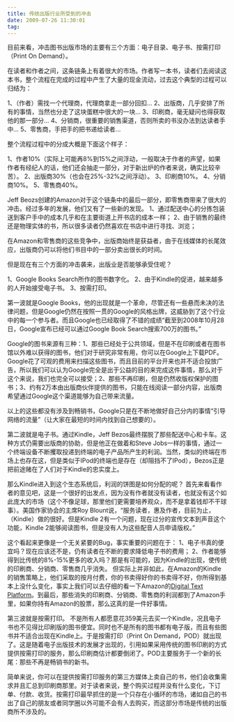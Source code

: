 ```yaml
---
title: 传统出版行业所受到的冲击
date: 2009-07-26 11:30:01
tag: 
---
```


目前来看，冲击图书出版市场的主要有三个方面：电子目录、电子书、按需打印（Print On  Demand）。

在读者和作者之间，这条链条上有着很大的市场。作者写一本书，读者们去阅读这本书，整个流程在完成的过程中产生了大量的现金流动，过去这个典型的过程可以归结为：

1、（作者）需找一个代理商，代理商拿走一部分回扣...
2、出版商，几乎安排了所有的事情，当然也分走了这块蛋糕中很大的一块...
3、印刷商，毫无疑问也得获取他的那一部分...
4、分销商，很重要的销售渠道，否则所卖的书没办法到达读者手中...
5、零售商，手把手的把书递给读者...

整个流程过程中的分成大概是下面这个样子：

1、作者10%（实际上可能再8%到15%之间浮动，一般取决于作者的声望，如果作者有经纪人的话，他们还会抽走一部分，对于新出炉的作者来说，确实比较辛苦）。
2、出版商30%（也会在25%-32%之间浮动）。
3、印刷商10%。
4、分销商10%。
5、零售商40%。

Jeff  Beozs创建的Amazon对于这个链条中的最后一部分，即零售商带来了很大的冲击。经过多年的发展，他们又有了一些新的发现。
1、通过配送中心的分拣包装送到客户手中的成本几乎和在主要街道上开书店的成本一样；
2、由于销售的最终还是物理实体的书，所以很多读者仍然喜欢在书店中进行寻找、浏览；

在Amazon和零售商的这些竞争中，出版商始终是获益者，由于在线媒体的长尾效应，出版商仍可以将他们书目中的一部分卖出很长的时间。

但是现在有三个方面的冲击袭来，出版业是否能够承受住呢？

1、Google Books Search所作的图书数字化。
2、由于Kindle的促进，越来越多的人开始接受电子书。
3、按需打印。

第一波就是Google  Books，他的出现就是一个革命，尽管还有一些悬而未决的法律问题，但是Google仍然在按照一贯的Google的风格出牌，这威胁到了这个行业中的每一个参与者。而且Google也已经取得了不错的成绩“截至到2008年10月28日，Google宣布已经可以通过Google  Book Search搜索700万的图书。”

Google的图书来源有三种：1、那些已经处于公共领域，但是不在印刷或者在图书馆以外难以获得的图书，他们对于研究非常有用，你可以在Google上下载PDF。Google花了可观的费用来扫描这些图书，而且目前的平台开来也并不适合投放广告，所以我们可以认为Google完全是出于公益的目的来完成这件事情，那么对于这个来说，我们也完全可以接受；2、那些不再印刷，但是仍然收版权保护的图书；3、约有2万本由出版商伙伴提供的图书，只能在线阅读一部分内容，出版商希望通过Google这个渠道能够为自己带来流量。

以上的这些都没有涉及到畅销书，Google只是在不断地做好自己分内的事情“引导网络的流量”（让大家在最短的时间内找到自己想要的）。


第二波就是电子书。通过Kindle，Jeff  Bezos最终摆脱了那些配送中心和卡车。这种方式仍需要出版商的协助，但是他正在做着和Steve  Jobs一样的事情，通过一个终端设备不断攫取投递到终端的电子产品所产生的利润。当然，类似的终端在市场上也存在这，但是类似于IPod的终端也是存在（却阻挡不了IPod），Bezos正是把前途赌在了人们对于Kindle的忠实度上。

那么Kindle进入到这个生态系统后，利润的饼图是如何分配的呢？
首先来看看作者的意见吧，这是一个很好的出发点，因为没有作者就没有读者，也就没有这个如此庞大的市场（这个不像足球，那里他们更需要培养观众，而不是拿着钱却不干球事）。美国作家协会的主席Roy  Blount说，“服务读者，惠及作者，目前为止，（Kindle）做的很好。但是Kindle 2有一个问题，现在过分的宣传文本到声音这个功能，Kindle  2能够阅读图书，但是没有人为这些配音人员申请版权。”

这个看起来更像是一个无关紧要的Bug，事实重要的问题在于：
1、电子书真的便宜吗？现在应该还不是，仍有读者在不断的要求降低电子书的费用；
2、作者能够得到比传统的8%-15%更多的收入吗？那是有可能的，因为Kindle的出现，使传统的印刷商、分销商、零售商几乎消失。
但实际上并非如此，在Amazon的Kindle的销售策略上，他们采取的按月付费，你的书卖得好你的书卖得不好，你所得到基本上没什么变化，事实上我们可以去仔细的看一下Amazon的[Digital Text  Platform](https://dtp.amazon.com/mn/signin)。到最后，那些消失的印刷商、分销商、零售商的利润都到了Amazon手里，如果你持有Amazon的股票，那么这真的是一件好事情。

第三波就是按需打印。
不是所有人都愿意花359美元去买一个Kindle，况且电子书也不见得比印刷版的图书便宜。同时也不是所有的图书都有电子版，而且有些图书并不适合出现在Kindle上。于是按需打印（Print  On  Demand，POD）就出现了。这是随着电子出版技术的发展才出现的，引用如果采用传统的图书印刷的方式提供按需打印的服务，那么印刷商估计都要倒闭了。POD主要服务于一个新的长尾：那些不再是畅销书的新书。

简单来说，你可以在提供按需打印服务的第三方媒体上卖自己的书，他们会收集需求并且汇总到印刷商那里。对于读者来说，整个购买过程并没有什么变化，下订单、付款、收货。按需打印最早抓住的是一个只存在小循环的市场，诸如自己的书出了自己的朋友或者同学圈以外可能不会有人去购买，而这部分市场是传统的出版商所不涉及的。












